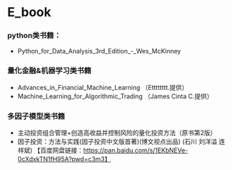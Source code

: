 # E_book

### python类书籍：
+ Python_for_Data_Analysis_3rd_Edition_-_Wes_McKinney

### 量化金融&机器学习类书籍
+ Advances_in_Financial_Machine_Learning （Etttttttt.提供）
+ Machine_Learning_for_Algorithmic_Trading  （James Cinta C.提供）

### 多因子模型类书籍
+ 主动投资组合管理+创造高收益并控制风险的量化投资方法（原书第2版）
+ 因子投资：方法与实践(因子投资中文版首著)(博文视点出品) (石川 刘洋溢 连祥斌) 【百度网盘链接：https://pan.baidu.com/s/1EKbNEVe-0cXdxkTN1fH95A?pwd=c3m3】

